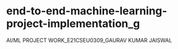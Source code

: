 # end-to-end-machine-learning-project-implementation_g
AI/ML PROJECT WORK_E21CSEU0309_GAURAV KUMAR JAISWAL
